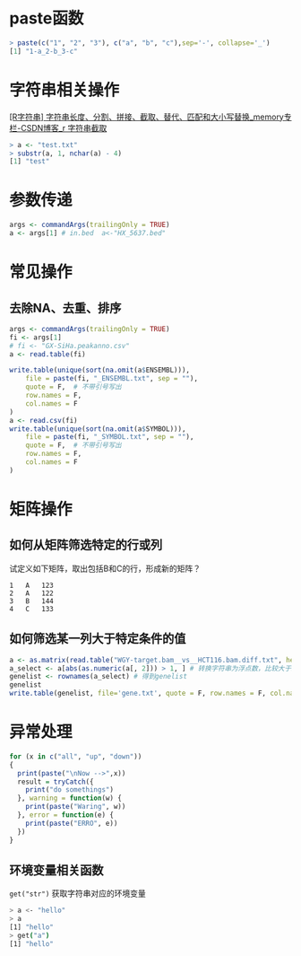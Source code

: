 # paste函数

```R
> paste(c("1", "2", "3"), c("a", "b", "c"),sep='-', collapse='_')
[1] "1-a_2-b_3-c"
```

# 字符串相关操作

[[R字符串] 字符串长度、分割、拼接、截取、替代、匹配和大小写替换_memory专栏-CSDN博客_r 字符串截取](https://blog.csdn.net/sinat_25873421/article/details/79234578)

```R
> a <- "test.txt"
> substr(a, 1, nchar(a) - 4)
[1] "test"
```

# 参数传递

```R
args <- commandArgs(trailingOnly = TRUE)
a <- args[1] # in.bed  a<-"HX_5637.bed"
```

# 常见操作
## 去除NA、去重、排序

```R
args <- commandArgs(trailingOnly = TRUE)
fi <- args[1]
# fi <- "GX-SiHa.peakanno.csv"
a <- read.table(fi)

write.table(unique(sort(na.omit(a$ENSEMBL))),
    file = paste(fi, "_ENSEMBL.txt", sep = ""),
    quote = F,  # 不带引号写出
    row.names = F, 
    col.names = F
)
a <- read.csv(fi)
write.table(unique(sort(na.omit(a$SYMBOL))),
    file = paste(fi, "_SYMBOL.txt", sep = ""),
    quote = F,  # 不带引号写出
    row.names = F, 
    col.names = F
)
```

# 矩阵操作
## 如何从矩阵筛选特定的行或列

试定义如下矩阵，取出包括B和C的行，形成新的矩阵？
```
1   A   123
2   A   122
3   B   144
4   C   133
```

## 如何筛选某一列大于特定条件的值

```R
a <- as.matrix(read.table("WGY-target.bam__vs__HCT116.bam.diff.txt", header = T, stringsAsFactors = F, sep = "\t", row.names = 1))
a_select <- a[abs(as.numeric(a[, 2])) > 1, ] # 转换字符串为浮点数，比较大于1的值，筛选出其行
genelist <- rownames(a_select) # 得到genelist
genelist
write.table(genelist, file='gene.txt', quote = F, row.names = F, col.names = F)                                                                                         
```


# 异常处理

```R
for (x in c("all", "up", "down"))
{
  print(paste("\nNow -->",x))
  result = tryCatch({
    print("do somethings")
  }, warning = function(w) {
    print(paste("Waring", w))
  }, error = function(e) {
    print(paste("ERRO", e))
  })
}
```

## 环境变量相关函数

`get("str")` 获取字符串对应的环境变量

```bash
> a <- "hello"
> a
[1] "hello"
> get("a")
[1] "hello"
```